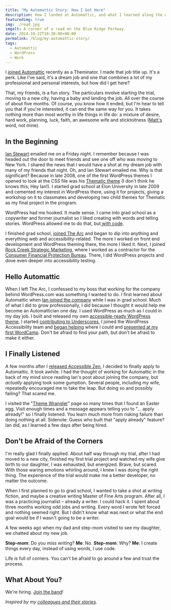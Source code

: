 ```yaml
---
title: "My Automattic Story: How I Got Here"
description: How I landed at Automattic, and what I learned along the way.
featuredimg: true
img: ./road.jpg
imgalt: A corner of a road on the Blue Ridge Parkway.
date: 2014-10-22T10:30:00+00:00
permalink: /blog/my-automattic-story/
tags:
  - Automattic
  - WordPress
  - Work
---
```


I [joined Automattic](/blog/joining-automattic/) recently as a Theminator. I made that job title up. It's a perk. Like I've said, it's a dream job and one that combines a lot of my professional and personal interests, but how did I get here?

That, my friends, is a fun story. The particulars involve starting the trial, moving to a new city, having a baby and landing the job. All over the course of about five months. Of course, you know how it ended, but I'm hear to tell you that if you're interested, it can end the same way for you. It takes nothing more than most worthy in life things in life do: a mixture of desire, hard work, planning, luck, faith, an awesome wife and sticktoitness ([Matt's](http://ma.tt) word, not mine).

## In the Beginning

[Ian Stewart](http://iandanielstewart.com) emailed me on a Friday night. I remember because I was headed out the door to meet friends and see one off who was moving to New York. I shared the news that I would have a shot at my dream job with many of my friends that night. Oh, and Ian Stewart emailed me. Why is that significant? Because in late 2008, one of the first WordPress themes I opened to look at the CSS file was his [Thematic theme](http://thematictheme.com) (I don't think he knows this; Hey Ian!). I started grad school at Elon University in late 2009 and cemented my interest in WordPress there, using it for projects, giving a workshop on it to classmates and developing two child themes for Thematic as my final project in the program.

WordPress had me hooked. It made sense. I came into grad school as a copywriter and former journalist so I liked creating with words and telling stories. WordPress allowed me to do that, but[ with code](/blog/writing-stories-and-code/).

I finished grad school, [joined The Arc](/blog/sometimes-you-just-have-to-run-the-race/) and began to dip into anything and everything web and accessibility-related. The more I worked on front end development and WordPress theming there, the more I liked it. Next, I joined [Rock Creek Strategic Marketing](http://rockcreeksm.com), where I worked as a contractor for the [Consumer Financial Protection Bureau](http://www.consumerfinance.gov). There, I did WordPress projects and dove even deeper into accessibility testing.

## Hello Automattic

When I left The Arc, I confessed to my boss that working for the company behind WordPress.com was something I wanted to do. I first learned about Automattic when [Ian joined the company](http://themeshaper.com/2010/03/04/ian-stewart-joined-automattic/) while I was in grad school. Much of what I did to grow professionally, I did because I thought it would help me become an Automattician one day. I used WordPress as much as I could in my day job. I built and released my own [accessible-ready WordPress theme](/projects/accessible-zen/), I started [contributing to Underscores](/blog/issue-no-300/), I joined the WordPress Accessibility team and [began helping](/blog/logged-into-wordpress-saw-this/) where I could and [presented at my first WordCamp](/blog/wordcamp-lancaster-2014-talk/). Don't be afraid to find your path, but don't be afraid to make it either.

## I Finally Listened

A few months after I [released Accessible Zen](/blog/accessible-zen-hits-1-0/), I decided to finally apply to Automattic. It took awhile. I had the thought of working for Automattic in the back of my mind since reading Ian's post about joining the company, but _actually_ applying took some gumption. Several people, including my wife, repeatedly encouraged me to take the leap. But doing so and possibly failing? That scared me.

I visited the "[Theme Wrangler](http://automattic.com/work-with-us/theme-wrangler/)" page so many times that I found an Easter egg. Visit enough times and a message appears telling you to "&#8230; apply already!" so I finally listened. You learn much more from risking failure than doing nothing at all. Sidenote: Guess who built that "apply already" feature? Ian did, as I learned a few days after being hired.

## Don't be Afraid of the Corners

I'm really glad I finally applied. About half way through my trial, after I had moved to a new city, finished my first trial project and watched my wife give birth to our daughter, I was exhausted, but energized. Brave, but scared. With those waring emotions whirling around, I knew I was doing the right thing. The experience of the trial would make me a better developer, no matter the outcome.

When I first planned to go to grad school, I wanted to take a shot at writing fiction, and maybe a creative writing Master of Fine Arts program. After all, I was a practicing journalist – already a writer. I could hack it. I spent about three months working odd jobs and writing. Every word I wrote felt forced and nothing seemed right. But I didn't know what was next or what the end goal would be if I wasn't going to be a writer.

A few weeks ago when my dad and step-mom visited to see my daughter, we chatted about my new job.

**Step-mom**: Do you miss writing?
**Me**: No.
**Step-mom**: Why?
**Me**: I create things every day, instead of using words, I use code.

Life is full of corners. You can't be afraid to go around a few and trust the process.

## What About You?

We're hiring. [Join the band](http://automattic.com/work-with-us/)!

_Inspired by my [colleagues and their stories](https://wordpress.com/tag/a8cstory/)._

